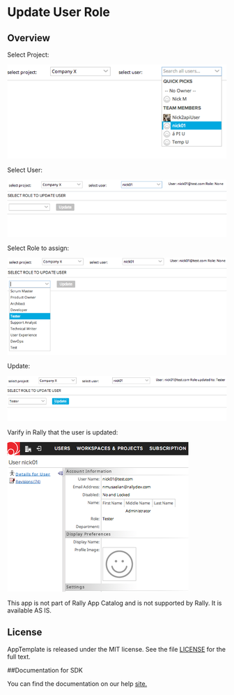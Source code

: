 Update User Role
=========================

## Overview

Select Project:

![](pic1.png)

Select User:

![](pic2.png)

Select Role to assign:

![](pic3.png)

Update:

![](pic4.png)

Varify in Rally that the user is updated:

![](pic5.png)


This app is not part of Rally App Catalog and is not supported by Rally. It is available AS IS.
## License

AppTemplate is released under the MIT license.  See the file [LICENSE](./LICENSE) for the full text.

##Documentation for SDK

You can find the documentation on our help [site.](https://help.rallydev.com/apps/2.0rc3/doc/)
